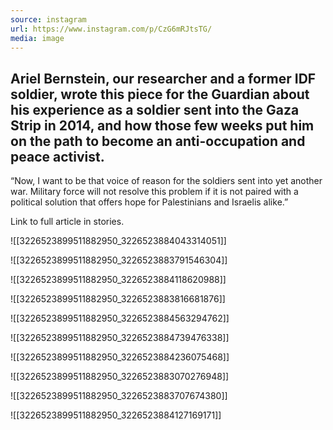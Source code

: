 ```yaml
---
source: instagram
url: https://www.instagram.com/p/CzG6mRJtsTG/
media: image
---
```


## Ariel Bernstein, our researcher and a former IDF soldier, wrote this piece for the Guardian about his experience as a soldier sent into the Gaza Strip in 2014, and how those few weeks put him on the path to become an anti-occupation and peace activist.

“Now, I want to be that voice of reason for the soldiers sent into yet another war. Military force will not resolve this problem if it is not paired with a political solution that offers hope for Palestinians and Israelis alike.”

Link to full article in stories.

![[3226523899511882950_3226523884043314051]]

![[3226523899511882950_3226523883791546304]]

![[3226523899511882950_3226523884118620988]]

![[3226523899511882950_3226523883816681876]]

![[3226523899511882950_3226523884563294762]]

![[3226523899511882950_3226523884739476338]]

![[3226523899511882950_3226523884236075468]]

![[3226523899511882950_3226523883070276948]]

![[3226523899511882950_3226523883707674380]]

![[3226523899511882950_3226523884127169171]]

